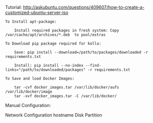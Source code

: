 Tutorial: http://askubuntu.com/questions/409607/how-to-create-a-customized-ubuntu-server-iso

	To Install apt-package:

		Install required packages in fresh system: Copy /var/cache/apt/archives/*.deb  to pool/extras
		
	To Download pip package required for kolla:

		Save: pip install --download=/path/to/packages/downloaded -r requirements.txt

		Install: pip install --no-index --find-links="/path/to/downloaded/packages" -r requirements.txt

	To Save and load Docker Images:

		tar -cvf docker_images.tar /var/lib/docker/aufs /var/lib/docker/image
		tar -xvf docker_images.tar -C /var/lib/docker/


Manual Configuration:

Network Configuration
hostname
Disk Partition
